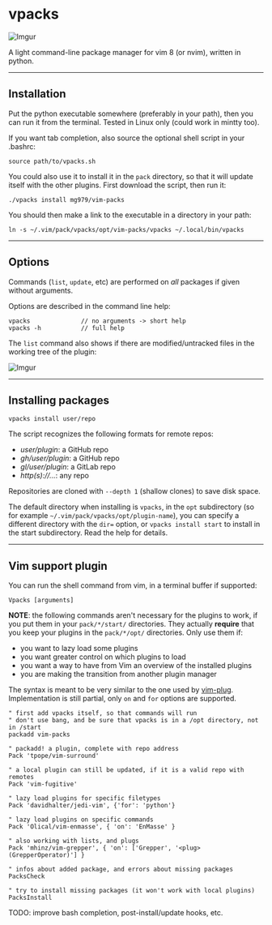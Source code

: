 # vpacks

![Imgur](https://i.imgur.com/xqk21Rm.gif)

A light command-line package manager for vim 8 (or nvim), written in python.

-------------------------------------------------------------------------------

## Installation

Put the python executable somewhere (preferably in your path), then you can run
it from the terminal. Tested in Linux only (could work in mintty too).

If you want tab completion, also source the optional shell script in your
.bashrc:

    source path/to/vpacks.sh

You could also use it to install it in the `pack` directory, so that it will
update itself with the other plugins. First download the script, then run it:

    ./vpacks install mg979/vim-packs

You should then make a link to the executable in a directory in your path:

    ln -s ~/.vim/pack/vpacks/opt/vim-packs/vpacks ~/.local/bin/vpacks

-------------------------------------------------------------------------------

## Options

Commands (`list`, `update`, etc) are performed on *all* packages if given
without arguments.

Options are described in the command line help:

    vpacks              // no arguments -> short help
    vpacks -h           // full help

The `list` command also shows if there are modified/untracked files in the
working tree of the plugin:

![Imgur](https://i.imgur.com/oQn13PY.gif)

-------------------------------------------------------------------------------

## Installing packages

    vpacks install user/repo

The script recognizes the following formats for remote repos:

- *user/plugin*: a GitHub repo
- *gh/user/plugin*: a GitHub repo
- *gl/user/plugin*: a GitLab repo
- *http(s)://...*: any repo

Repositories are cloned with `--depth 1` (shallow clones) to save disk space.

The default directory when installing is `vpacks`, in the `opt` subdirectory
(so for example `~/.vim/pack/vpacks/opt/plugin-name`), you can specify
a different directory with the `dir=` option, or `vpacks install start` to
install in the start subdirectory. Read the help for details.

-------------------------------------------------------------------------------

## Vim support plugin

You can run the shell command from vim, in a terminal buffer if supported:

    Vpacks [arguments]

**NOTE**: the following commands aren't necessary for the plugins to work, if
you put them in your `pack/*/start/` directories. They actually **require**
that you keep your plugins in the `pack/*/opt/` directories.
Only use them if:

* you want to lazy load some plugins
* you want greater control on which plugins to load
* you want a way to have from Vim an overview of the installed plugins
* you are making the transition from another plugin manager

The syntax is meant to be very similar to the one used by [vim-plug](https://github.com/junegunn/vim-plug).
Implementation is still partial, only `on` and `for` options are supported.

```vim
" first add vpacks itself, so that commands will run
" don't use bang, and be sure that vpacks is in a /opt directory, not in /start
packadd vim-packs

" packadd! a plugin, complete with repo address
Pack 'tpope/vim-surround'

" a local plugin can still be updated, if it is a valid repo with remotes
Pack 'vim-fugitive'

" lazy load plugins for specific filetypes
Pack 'davidhalter/jedi-vim', {'for': 'python'}

" lazy load plugins on specific commands
Pack 'Olical/vim-enmasse', { 'on': 'EnMasse' }

" also working with lists, and plugs
Pack 'mhinz/vim-grepper', { 'on': ['Grepper', '<plug>(GrepperOperator)'] }

" infos about added package, and errors about missing packages
PacksCheck

" try to install missing packages (it won't work with local plugins)
PacksInstall
```

TODO: improve bash completion, post-install/update hooks, etc.

